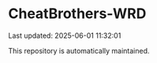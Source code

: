 # CheatBrothers-WRD

Last updated: 2025-06-01 11:32:01

This repository is automatically maintained.
